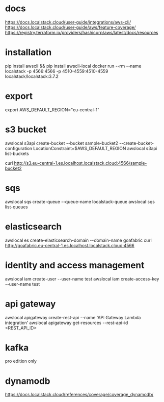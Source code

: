 # docs
https://docs.localstack.cloud/user-guide/integrations/aws-cli/
https://docs.localstack.cloud/user-guide/aws/feature-coverage/
https://registry.terraform.io/providers/hashicorp/aws/latest/docs/resources

# installation
pip install awscli && pip install awscli-local
docker run --rm --name localstack -p 4566:4566 -p 4510-4559:4510-4559 localstack/localstack:3.7.2

# export
export AWS_DEFAULT_REGION="eu-central-1"

# s3 bucket
awslocal s3api create-bucket --bucket sample-bucket2 --create-bucket-configuration LocationConstraint=$AWS_DEFAULT_REGION
awslocal s3api list-buckets

curl http://s3.eu-central-1.es.localhost.localstack.cloud:4566/sample-bucket2

# sqs
awslocal sqs create-queue --queue-name localstack-queue
awslocal sqs list-queues
                                  
# elasticsearch 
awslocal es create-elasticsearch-domain --domain-name goafabric
curl http://goafabric.eu-central-1.es.localhost.localstack.cloud:4566

# identity and access management
awslocal iam create-user --user-name test
awslocal iam create-access-key --user-name test
              
# api gateway
awslocal apigateway create-rest-api --name 'API Gateway Lambda integration'
awslocal apigateway get-resources --rest-api-id <REST_API_ID>
                                       
# kafka
pro edition only                

# dynamodb
https://docs.localstack.cloud/references/coverage/coverage_dynamodb/